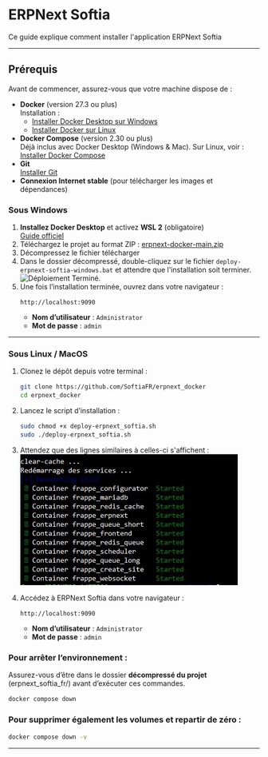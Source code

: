 # ERPNext Softia

Ce guide explique comment installer l'application ERPNext Softia

---

## Prérequis

Avant de commencer, assurez-vous que votre machine dispose de :

- **Docker** (version 27.3 ou plus)   
   Installation :  
  - [Installer Docker Desktop sur Windows](https://docs.docker.com/desktop/setup/install/windows-install/)
  - [Installer Docker sur Linux](https://docs.docker.com/engine/install/)  
- **Docker Compose**  (version 2.30 ou plus)  
   Déjà inclus avec Docker Desktop (Windows & Mac). Sur Linux, voir : [Installer Docker Compose](https://docs.docker.com/compose/install/)
- **Git**  
   [Installer Git](https://git-scm.com/downloads)
- **Connexion Internet stable** (pour télécharger les images et dépendances)

### Sous Windows
1. **Installez Docker Desktop** et activez **WSL 2** (obligatoire)  
   [Guide officiel](https://docs.docker.com/desktop/setup/install/windows-install/)  
2. Téléchargez le projet au format ZIP : [erpnext-docker-main.zip](https://github.com/SoftiaFR/erpnext_docker/archive/refs/heads/main.zip)
3. Décompressez le fichier télécharger
4. Dans le dossier décompressé, double-cliquez sur le fichier `deploy-erpnext-softia-windows.bat` et attendre que l'installation soit terminer.
![Déploiement Terminé.](images/deploiement_terminée.png)
1. Une fois l’installation terminée, ouvrez dans votre navigateur :
   ```
   http://localhost:9090
   ```
   - **Nom d’utilisateur** : `Administrator`  
   - **Mot de passe** : `admin`

---
### Sous Linux / MacOS
1. Clonez le dépôt depuis votre terminal :
   ```bash
   git clone https://github.com/SoftiaFR/erpnext_docker
   cd erpnext_docker
   ```
2. Lancez le script d’installation :
   ```bash
   sudo chmod +x deploy-erpnext_softia.sh
   sudo ./deploy-erpnext_softia.sh
   ```
3. Attendez que des lignes similaires à celles-ci s'affichent : ![](images/services_started.JPG)

4. Accédez à ERPNext Softia dans votre navigateur :
   ```
   http://localhost:9090
   ```
   - **Nom d’utilisateur** : `Administrator`  
   - **Mot de passe** : `admin`

### Pour arrêter l’environnement :
Assurez-vous d’être dans le dossier **décompressé du projet** (erpnext_softia_fr/) avant d’exécuter ces commandes.
```bash
docker compose down
```
### Pour supprimer également les volumes et repartir de zéro :
```bash
docker compose down -v
```
---
